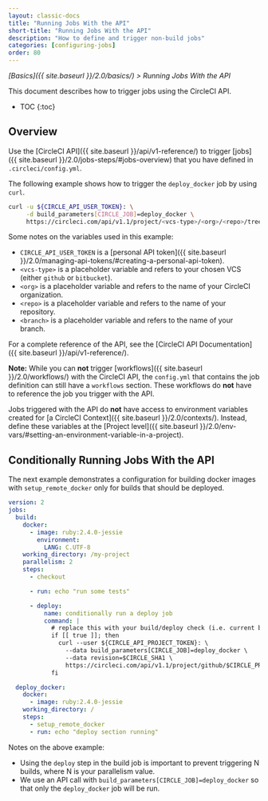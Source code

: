 ```yaml
---
layout: classic-docs
title: "Running Jobs With the API"
short-title: "Running Jobs With the API"
description: "How to define and trigger non-build jobs"
categories: [configuring-jobs]
order: 80
---
```

 
*[Basics]({{ site.baseurl }}/2.0/basics/) > Running Jobs With the API*
 
This document describes
how to trigger jobs using the CircleCI API.

* TOC
{:toc}

## Overview

Use the [CircleCI API]({{ site.baseurl }}/api/v1-reference/)
to trigger [jobs]({{ site.baseurl }}/2.0/jobs-steps/#jobs-overview)
that you have defined in `.circleci/config.yml`.

The following example shows
how to trigger the `deploy_docker` job
by using `curl`.

```bash
curl -u ${CIRCLE_API_USER_TOKEN}: \
     -d build_parameters[CIRCLE_JOB]=deploy_docker \
     https://circleci.com/api/v1.1/project/<vcs-type>/<org>/<repo>/tree/<branch>
```

Some notes on the variables
used in this example:
- `CIRCLE_API_USER_TOKEN` is a [personal API token]({{ site.baseurl }}/2.0/managing-api-tokens/#creating-a-personal-api-token).
- `<vcs-type>` is a placeholder variable
and refers to your chosen VCS (either `github` or `bitbucket`).
- `<org>` is a placeholder variable
and refers to the name of your CircleCI organization.
- `<repo>` is a placeholder variable
and refers to the name of your repository.
- `<branch>` is a placeholder variable
and refers to the name of your branch.

For a complete reference of the API,
see the [CircleCI API Documentation]({{ site.baseurl }}/api/v1-reference/).

**Note:**
While you can **not** trigger [workflows]({{ site.baseurl }}/2.0/workflows/) with the CircleCI API,
the `config.yml` that contains the job definition
can still have a `workflows` section.
These workflows do **not** have to reference the job
you trigger with the API.

Jobs triggered with the API
do **not** have access to environment variables
created for [a CircleCI Context]({{ site.baseurl }}/2.0/contexts/).
Instead, define these variables at the [Project level]({{ site.baseurl }}/2.0/env-vars/#setting-an-environment-variable-in-a-project).

## Conditionally Running Jobs With the API

The next example demonstrates a configuration for building docker images with `setup_remote_docker` only for builds that should be deployed. 

```yaml
version: 2
jobs:
  build:
    docker:
      - image: ruby:2.4.0-jessie
        environment:
          LANG: C.UTF-8
    working_directory: /my-project
    parallelism: 2
    steps:
      - checkout

      - run: echo "run some tests"

      - deploy:
          name: conditionally run a deploy job
          command: |
            # replace this with your build/deploy check (i.e. current branch is "release")
            if [[ true ]]; then
              curl --user ${CIRCLE_API_PROJECT_TOKEN}: \
                --data build_parameters[CIRCLE_JOB]=deploy_docker \
                --data revision=$CIRCLE_SHA1 \
                https://circleci.com/api/v1.1/project/github/$CIRCLE_PROJECT_USERNAME/$CIRCLE_PROJECT_REPONAME/tree/$CIRCLE_BRANCH
            fi

  deploy_docker:
    docker:
      - image: ruby:2.4.0-jessie
    working_directory: /
    steps:
      - setup_remote_docker
      - run: echo "deploy section running"
```

Notes on the above example:

- Using the `deploy` step in the build job is important to prevent triggering N builds, where N is your parallelism value.
- We use an API call with `build_parameters[CIRCLE_JOB]=deploy_docker` so that only the `deploy_docker` job will be run.
